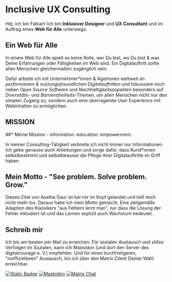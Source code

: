 # Inclusive UX Consulting

Hej, ich bin Fabian! Ich bin **Inklusiver Designer** und **UX Consultant** und im Auftrag eines **Web für Alle** unterwegs.

## Ein Web für Alle

In einem Web für Alle spielt es keine Rolle, wer Du bist, wo Du bist & was Deine Erfahrungen oder Fähigkeiten im Web sind. Ein Digitalauftritt sollte allen Menschen gleichermaßen zugänglich sein.

Dafür arbeite ich mit Unternehmer*innen & Agenturen weltweit an *performanten & nutzungsfreundlichen Digitalauftritten* und fokussiere mich neben *Open Source Software* und *Nachhaltigkeitsaspekten* besonders auf *Diversitäts*- und *Barrierefreiheits*-Themen, um allen Menschen nicht nur den simplen Zugang zu, sondern auch eine überragende User Experience mit Webinhalten zu ermöglichen.

## MISSION

##* Meine Mission - information. education. empowerment.

In meiner Consulting-Tätigkeit verbreite ich nicht immer nur Informationen. Ich gebe genauso auch Anleitungen und sorge dafür, dass Kund*innen selbstbestimmt und selbstbewusst die Pflege ihrer Digitalauftritte im Griff haben.

## Mein Motto - "See problem. Solve problem. Grow."

Dieses Zitat von Aastha Gaur ist bei mir im Kopf gelandet und ließ mich nicht mehr los. Daraus habe ich mein Motto gemacht. Eine zeitgemäße Adaption des Klassikers "aus Fehlern lernt man", nur dass die Lösung der Fehler inkludiert ist und das Lernen explizit auch Wachstum bedeutet.

## Schreib mir

Ich bin am besten per Mail zu erreichen. Für sozialen Austausch und stilles Verfolgen im Sozialen, kann ich Mastodon (und dort den Server des digitalcourage e. V.) empfehlen. Und für einen kurzfristigeren, "inoffizielleren" Austausch, bin ich über den Matrix Client Deiner Wahl erreichbar.

<a href="mailto:hi@feynmatt.com"><img alt="Static Badge" src="https://img.shields.io/badge/hi%40feynmatt.com-_?style=for-the-badge&logo=protonmail&logoColor=white&label=Email&color=%239F9F9F"></a> <a href="https://digitalcourage.social/@wohfab"><img alt="Mastodon" src="https://img.shields.io/mastodon/follow/000069426?domain=https%3A%2F%2Fdigitalcourage.social&style=for-the-badge&logo=mastodon&logoColor=white&label=Mastodon&color=%239F9F9F"></a> <a href="https://matrix.to/#/@wohfab:beeper.com"><img alt="Matrix Chat" src="https://img.shields.io/matrix/feynmatt.media%3Amatrix.org?style=for-the-badge&logo=matrix&logoColor=white&label=Matrix&color=%239F9F9F"></a>
